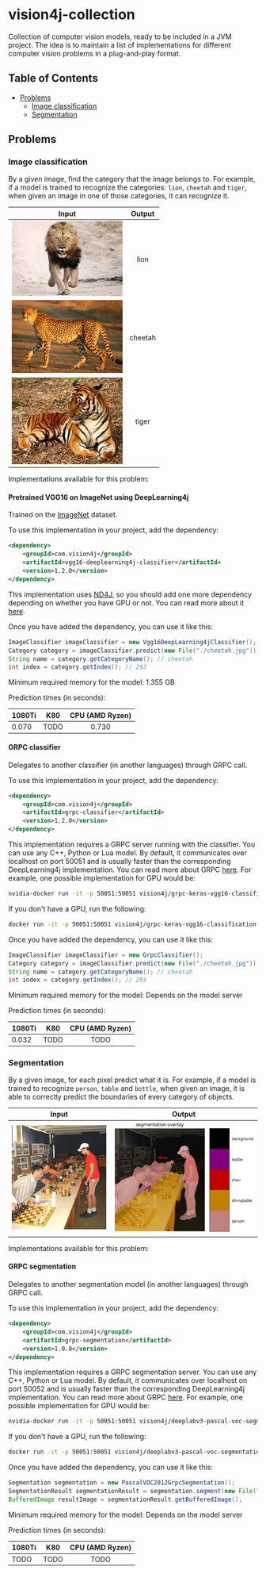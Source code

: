 # vision4j-collection
Collection of computer vision models, ready to be included in a JVM project. The idea is to maintain
a list of implementations for different computer vision problems in a plug-and-play format.

## Table of Contents
- [Problems](#problems)
  - [Image classification](#image-classification)
  - [Segmentation](#segmentation)


## Problems


### Image classification

By a given image, find the category that the image belongs to. For example, if a model is trained to recognize
the categories: `lion`, `cheetah` and `tiger`, when given an image in one of those categories, it can recognize it.

| Input        | Output
| ------------- |:-------------:|
| ![alt text](img/lion.resized.jpg) | lion
| ![alt text](img/cheetah.resized.jpg) | cheetah
| ![alt text](img/tiger.resized.jpg) | tiger


Implementations available for this problem:

#### Pretrained VGG16 on ImageNet using DeepLearning4j

Trained on the [ImageNet](www.image-net.org/) dataset.

To use this implementation in your project, add the dependency:
```xml
<dependency>
    <groupId>com.vision4j</groupId>
    <artifactId>vgg16-deeplearning4j-classifier</artifactId>
    <version>1.2.0</version>
</dependency>
```

This implementation uses [ND4J](https://nd4j.org/), so you should add one more dependency depending on whether
you have GPU or not. You can read more about it [here](https://nd4j.org/getstarted).


Once you have added the dependency, you can use it like this:

```java
ImageClassifier imageClassifier = new Vgg16DeepLearning4jClassifier();
Category category = imageClassifier.predict(new File("./cheetah.jpg"));
String name = category.getCategoryName(); // cheetah
int index = category.getIndex(); // 293
```

Minimum required memory for the model: 1.355 GB

Prediction times (in seconds):

| 1080Ti  | K80  | CPU (AMD Ryzen)
| ------------- |:-------------:|:-------------:|
| 0.070 | TODO | 0.730

#### GRPC classifier

Delegates to another classifier (in another languages) through GRPC call.

To use this implementation in your project, add the dependency:
```xml
<dependency>
    <groupId>com.vision4j</groupId>
    <artifactId>grpc-classifier</artifactId>
    <version>1.2.0</version>
</dependency>
```

This implementation requires a GRPC server running with the classifier. You can use any C++, Python or Lua model. By default, it communicates over localhost on port 50051 and is usually faster than the corresponding DeepLearning4j implementation.
You can read more about GRPC [here](https://grpc.io/).
For example, one possible implementation for GPU would be:

```bash
nvidia-docker run -it -p 50051:50051 vision4j/grpc-keras-vgg16-classification:gpu
```

 If you don't have a GPU, run the following:

```bash
docker run -it -p 50051:50051 vision4j/grpc-keras-vgg16-classification
```

Once you have added the dependency, you can use it like this:

```java
ImageClassifier imageClassifier = new GrpcClassifier();
Category category = imageClassifier.predict(new File("./cheetah.jpg"));
String name = category.getCategoryName(); // cheetah
int index = category.getIndex(); // 293
```

Minimum required memory for the model: Depends on the model server

Prediction times (in seconds):

| 1080Ti  | K80  | CPU (AMD Ryzen)
| ------------- |:-------------:|:-------------:|
| 0.032 | TODO | TODO


### Segmentation

By a given image, for each pixel predict what it is. For example, if a model is trained to recognize
`person`, `table` and `bottle`, when given an image, it is able to correctly predict the boundaries of every category of objects.

| Input        | Output
| ------------- |:-------------:|
| ![alt text](img/seans.jpg) | ![alt text](img/segmentation_overlay.jpg)


Implementations available for this problem:

#### GRPC segmentation

Delegates to another segmentation model (in another languages) through GRPC call.

To use this implementation in your project, add the dependency:
```xml
<dependency>
    <groupId>com.vision4j</groupId>
    <artifactId>grpc-segmentation</artifactId>
    <version>1.0.0</version>
</dependency>
```

This implementation requires a GRPC segmentation server. You can use any C++, Python or Lua model. By default, it communicates over localhost on port 50052 and is usually faster than the corresponding DeepLearning4j implementation.
You can read more about GRPC [here](https://grpc.io/).
For example, one possible implementation for GPU would be:

```bash
nvidia-docker run -it -p 50051:50051 vision4j/deeplabv3-pascal-voc-segmentation:gpu
```

 If you don't have a GPU, run the following:

```bash
docker run -it -p 50051:50051 vision4j/deeplabv3-pascal-voc-segmentation
```

Once you have added the dependency, you can use it like this:

```java
Segmentation segmentation = new PascalVOC2012GrpcSegmentation();
SegmentationResult segmentationResult = segmentation.segment(new File("./seans.jpg"));
BufferedImage resultImage = segmentationResult.getBufferedImage();
```

Minimum required memory for the model: Depends on the model server

Prediction times (in seconds):

| 1080Ti  | K80  | CPU (AMD Ryzen)
| ------------- |:-------------:|:-------------:|
| TODO | TODO | TODO


